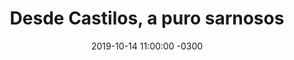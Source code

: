 ---
layout: post
category: Música
date: 2019-10-14 11:00:00 -0300
title: Desde Castilos, a puro sarnosos
image: https://oceano.uy/api/images/programas/TodoPasa/98a31b7d-71cf-4d03-9c5e-52d834384793.jpg
summary: Nico Molina trajo toda su música y su especialidad a la mañana de César Sanguinetti. Su ronda por Montevideo, sus canciones y su último disco "Querencia", que se presentará en La Trastienda
file: https://audios.oceanofm.com/programas/TodoPasa/19-10-142amaanaLapeadeCesarconNicolasMolina.mp3
duration: 36:29
oceanourl: https://oceano.uy/todopasa/musica/19738-desde-castilos-a-puro-sarnosos
---